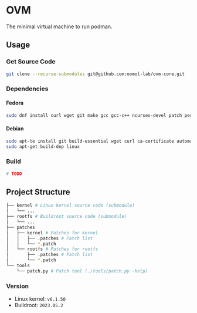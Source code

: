 # OVM

The minimal virtual machine to run podman.

## Usage

### Get Source Code

```bash
git clone --recurse-submodules git@github.com:oomol-lab/ovm-core.git
```

### Dependencies

#### Fedora

```bash
sudo dnf install curl wget git make gcc gcc-c++ ncurses-devel patch perl-core netcat flex bison gcc-aarch64-linux-gnu gcc-c++-aarch64-linux-gnu binutils-aarch64-linux-gnu kernel-cross-headers
```

#### Debian

```bash
sudo apt-te install git build-essential wget curl ca-certificate automake gdb bc libncurses5-dev
sudo apt-get build-dep linux
```

### Build

```bash
# TODO
```

## Project Structure

```bash
├── kernel # Linux kernel source code (submodule)
│   └── ...
├── rootfs # Buildroot source code (submodule)
│   └── ...
├── patches
│   ├── kernel # Patches for kernel
│   │   ├── .patches # Patch list
│   │   └── *.patch
│   └── rootfs # Patches for rootfs
│       ├── .patches # Patch list
│       └── *.patch
└── tools
    └── patch.py # Patch tool (./tools/patch.py -help)
```

### Version

* Linux kernel: `v6.1.50`
* Buildroot: `2023.05.2`